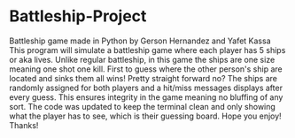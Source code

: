 # Battleship-Project
Battleship game made in Python by Gerson Hernandez and Yafet Kassa 
This program will simulate a battleship game where each player has 5 ships or aka lives.
Unlike regular battleship, in this game the ships are one size meaning one shot one kill.
First to guess where the other person's ship are located and sinks them all wins! Pretty straight forward no?
The ships are randomly assigned for both players and a hit/miss messages displays after every guess.
This ensures integrity in the game meaning no bluffing of any sort.
The code was updated to keep the terminal clean and only showing what the player has to see, which is their guessing board.
Hope you enjoy! Thanks!
